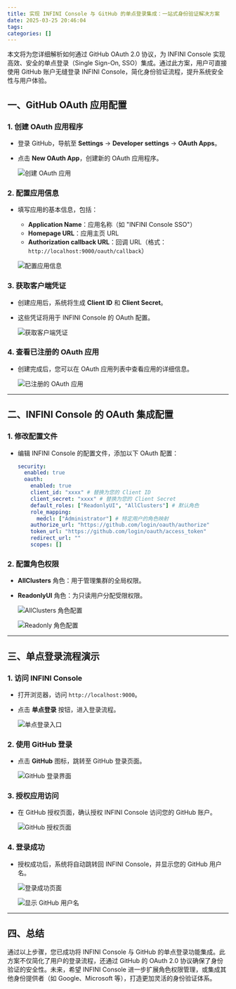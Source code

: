 ```yaml
---
title: 实现 INFINI Console 与 GitHub 的单点登录集成：一站式身份验证解决方案
date: 2025-03-25 20:46:04
tags: 
categories: []
---
```



本文将为您详细解析如何通过 GitHub OAuth 2.0 协议，为 INFINI Console 实现高效、安全的单点登录（Single Sign-On, SSO）集成。通过此方案，用户可直接使用 GitHub 账户无缝登录 INFINI Console，简化身份验证流程，提升系统安全性与用户体验。

## 一、GitHub OAuth 应用配置

### 1. 创建 OAuth 应用程序

- 登录 GitHub，导航至 **Settings** -> **Developer settings** -> **OAuth Apps**。
- 点击 **New OAuth App**，创建新的 OAuth 应用程序。

  ![创建 OAuth 应用](https://raw.githubusercontent.com/Xu-Hardy/picgo-imh/master/image-20250222112358457.png)

### 2. 配置应用信息

- 填写应用的基本信息，包括：

  - **Application Name**：应用名称（如 "INFINI Console SSO"）
  - **Homepage URL**：应用主页 URL
  - **Authorization callback URL**：回调 URL（格式：`http://localhost:9000/oauth/callback`）

  ![配置应用信息](https://raw.githubusercontent.com/Xu-Hardy/picgo-imh/master/image-20250222112314327.png)

### 3. 获取客户端凭证

- 创建应用后，系统将生成 **Client ID** 和 **Client Secret**。
- 这些凭证将用于 INFINI Console 的 OAuth 配置。

  ![获取客户端凭证](https://raw.githubusercontent.com/Xu-Hardy/picgo-imh/master/image-20250222112235528.png)

### 4. 查看已注册的 OAuth 应用

- 创建完成后，您可以在 OAuth 应用列表中查看应用的详细信息。

  ![已注册的 OAuth 应用](https://raw.githubusercontent.com/Xu-Hardy/picgo-imh/master/image-20250222112117119.png)

---

## 二、INFINI Console 的 OAuth 集成配置

### 1. 修改配置文件

- 编辑 INFINI Console 的配置文件，添加以下 OAuth 配置：

  ```yaml
  security:
    enabled: true
    oauth:
      enabled: true
      client_id: "xxxx" # 替换为您的 Client ID
      client_secret: "xxxx" # 替换为您的 Client Secret
      default_roles: ["ReadonlyUI", "AllClusters"] # 默认角色
      role_mapping:
        medcl: ["Administrator"] # 特定用户的角色映射
      authorize_url: "https://github.com/login/oauth/authorize"
      token_url: "https://github.com/login/oauth/access_token"
      redirect_url: ""
      scopes: []
  ```

### 2. 配置角色权限

- **AllClusters** 角色：用于管理集群的全局权限。
- **ReadonlyUI** 角色：为只读用户分配受限权限。

  ![AllClusters 角色配置](https://raw.githubusercontent.com/Xu-Hardy/picgo-imh/master/image-20250222113001099.png)

  ![Readonly 角色配置](https://raw.githubusercontent.com/Xu-Hardy/picgo-imh/master/image-20250222113022840.png)

---

## 三、单点登录流程演示

### 1. 访问 INFINI Console

- 打开浏览器，访问 `http://localhost:9000`。
- 点击 **单点登录** 按钮，进入登录流程。

  ![单点登录入口](https://raw.githubusercontent.com/Xu-Hardy/picgo-imh/master/image-20250222112609439.png)

### 2. 使用 GitHub 登录

- 点击 **GitHub** 图标，跳转至 GitHub 登录页面。

  ![GitHub 登录界面](https://raw.githubusercontent.com/Xu-Hardy/picgo-imh/master/image-20250222112032548.png)

### 3. 授权应用访问

- 在 GitHub 授权页面，确认授权 INFINI Console 访问您的 GitHub 账户。

  ![GitHub 授权页面](https://raw.githubusercontent.com/Xu-Hardy/picgo-imh/master/image-20250222112039508.png)

### 4. 登录成功

- 授权成功后，系统将自动跳转回 INFINI Console，并显示您的 GitHub 用户名。

  ![登录成功页面](https://raw.githubusercontent.com/Xu-Hardy/picgo-imh/master/image-20250222112009983.png)

  ![显示 GitHub 用户名](https://raw.githubusercontent.com/Xu-Hardy/picgo-imh/master/image-20250222112422743.png)

---

## 四、总结

通过以上步骤，您已成功将 INFINI Console 与 GitHub 的单点登录功能集成。此方案不仅简化了用户的登录流程，还通过 GitHub 的 OAuth 2.0 协议确保了身份验证的安全性。未来，希望 INFINI Console 进一步扩展角色权限管理，或集成其他身份提供者（如 Google、Microsoft 等），打造更加灵活的身份验证体系。
